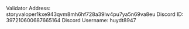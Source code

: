 Validator Address: storyvaloper1kxe943qvm8mh6hf728a39lw4pu7ya5n69va8eu
Discord ID: 397210600687665164
Discord Username: huydt8947

